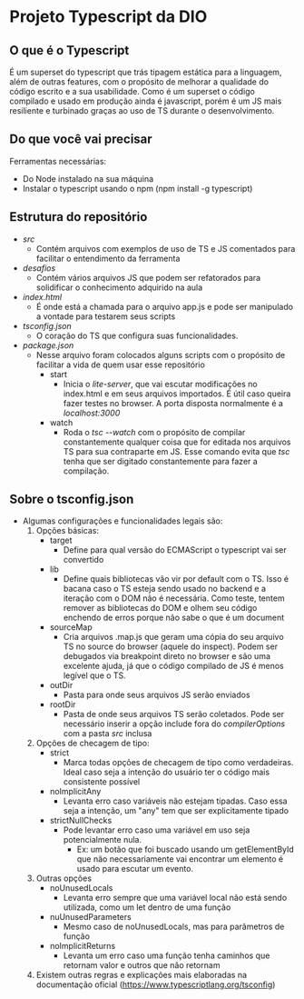 # Projeto Typescript da DIO

## O que é o Typescript

É um superset do typescript que trás tipagem estática para a linguagem, além de outras features, com o propósito de melhorar a qualidade do código escrito e a sua usabilidade. Como é um superset o código compilado e usado em produção ainda é javascript, porém é um JS mais resiliente e turbinado graças ao uso de TS durante o desenvolvimento.

## Do que você vai precisar

Ferramentas necessárias:

- Do Node instalado na sua máquina
- Instalar o typescript usando o npm (npm install -g typescript)

## Estrutura do repositório

- _src_
  - Contém arquivos com exemplos de uso de TS e JS comentados para facilitar o entendimento da ferramenta
- _desafios_
  - Contém vários arquivos JS que podem ser refatorados para solidificar o conhecimento adquirido na aula
- _index.html_
  - É onde está a chamada para o arquivo app.js e pode ser manipulado a vontade para testarem seus scripts
- _tsconfig.json_
  - O coração do TS que configura suas funcionalidades.
- _package.json_
  - Nesse arquivo foram colocados alguns scripts com o propósito de facilitar a vida de quem usar esse repositório
    - start
      - Inicia o _lite-server_, que vai escutar modificações no index.html e em seus arquivos importados. É útil caso queira fazer testes no browser. A porta disposta normalmente é a _localhost:3000_
    - watch
      - Roda o _tsc --watch_ com o propósito de compilar constantemente qualquer coisa que for editada nos arquivos TS para sua contraparte em JS. Esse comando evita que _tsc_ tenha que ser digitado constantemente para fazer a compilação.

## Sobre o tsconfig.json

- Algumas configurações e funcionalidades legais são:
  1. Opções básicas:
     - target
       - Define para qual versão do ECMAScript o typescript vai ser convertido
     - lib
       - Define quais bibliotecas vão vir por default com o TS. Isso é bacana caso o TS esteja sendo usado no backend e a iteração com o DOM não é necessária. Como teste, tentem remover as bibliotecas do DOM e olhem seu código enchendo de erros porque não sabe o que é um document
     - sourceMap
       - Cria arquivos .map.js que geram uma cópia do seu arquivo TS no source do browser (aquele do inspect). Podem ser debugados via breakpoint direto no browser e são uma excelente ajuda, já que o código compilado de JS é menos legível que o TS.
     - outDir
       - Pasta para onde seus arquivos JS serão enviados
     - rootDir
       - Pasta de onde seus arquivos TS serão coletados. Pode ser necessário inserir a opção include fora do _compilerOptions_ com a pasta _src_ inclusa
  2. Opções de checagem de tipo:
     - strict
       - Marca todas opções de checagem de tipo como verdadeiras. Ideal caso seja a intenção do usuário ter o código mais consistente possível
     - noImplicitAny
       - Levanta erro caso variáveis não estejam tipadas. Caso essa seja a intenção, um "any" tem que ser explicitamente tipado
     - strictNullChecks
       - Pode levantar erro caso uma variável em uso seja potencialmente nula.
         - Ex: um botão que foi buscado usando um getElementById que não necessariamente vai encontrar um elemento é usado para escutar um evento.
  3. Outras opções
     - noUnusedLocals
       - Levanta erro sempre que uma variável local não está sendo utilizada, como um let dentro de uma função
     - nuUnusedParameters
       - Mesmo caso de noUnusedLocals, mas para parâmetros de função
     - noImplicitReturns
       - Levanta um erro caso uma função tenha caminhos que retornam valor e outros que não retornam
  4. Existem outras regras e explicações mais elaboradas na documentação oficial (https://www.typescriptlang.org/tsconfig)
